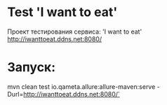 # Test 'I want to eat'
Проект тестирования сервиса: 'I want to eat' http://iwanttoeat.ddns.net:8080/

# Запуск:
mvn clean test io.qameta.allure:allure-maven:serve -Durl=http://iwanttoeat.ddns.net:8080/`
